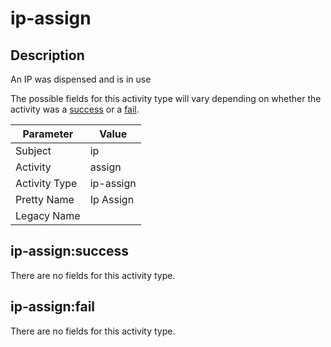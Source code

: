 ip-assign
=========

Description
-----------
An IP was dispensed and is in use

The possible fields for this activity type will vary depending on whether the activity was a [success](#ip-assignsuccess) or a [fail](#ip-assignfail).

| Parameter     | Value     |
| ------------- | --------- |
| Subject       | ip        |
| Activity      | assign    |
| Activity Type | ip-assign |
| Pretty Name   | Ip Assign |
| Legacy Name   |           |

ip-assign:success
-----------------

There are no fields for this activity type.


ip-assign:fail
--------------

There are no fields for this activity type.
